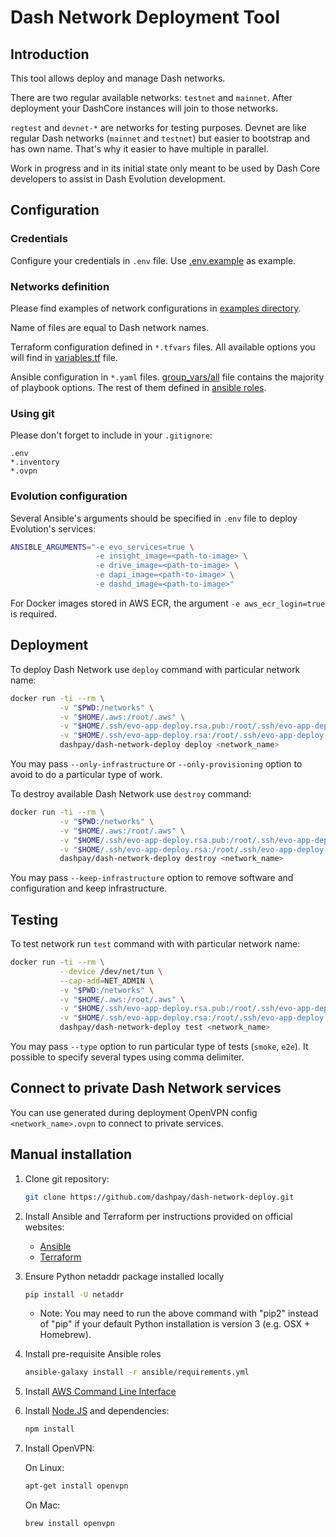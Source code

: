 # Dash Network Deployment Tool

## Introduction

This tool allows deploy and manage Dash networks.

There are two regular available networks: `testnet` and `mainnet`.
After deployment your DashCore instances will join to those networks.

`regtest` and `devnet-*` are networks for testing purposes.
Devnet are like regular Dash networks (`mainnet` and `testnet`)
but easier to bootstrap and has own name. That's why it easier to have multiple in parallel.  

Work in progress and in its initial state only meant to be used by Dash Core
developers to assist in Dash Evolution development.

## Configuration

### Credentials

Configure your credentials in `.env` file.
Use [.env.example](https://github.com/dashpay/dash-network-deploy/blob/master/examples/.env.example) as example.

### Networks definition

Please find examples of network configurations
in [examples directory](https://github.com/dashpay/dash-network-deploy/tree/master/examples/).

Name of files are equal to Dash network names.

Terraform configuration defined in `*.tfvars` files.
All available options you will find
in [variables.tf](https://github.com/dashpay/dash-network-deploy/blob/master/terraform/aws/variables.tf) file.

Ansible configuration in `*.yaml` files.
[group_vars/all](https://github.com/dashpay/dash-network-deploy/blob/master/ansible/group_vars/all)
file contains the majority of playbook options.
The rest of them defined in [ansible roles](https://github.com/dashpay/dash-network-deploy/tree/master/ansible/roles).

### Using git

Please don't forget to include in your `.gitignore`:
```
.env
*.inventory
*.ovpn
```

### Evolution configuration

Several Ansible's arguments should be specified in `.env` file to deploy Evolution's services:

```bash
ANSIBLE_ARGUMENTS="-e evo_services=true \
                   -e insight_image=<path-to-image> \
                   -e drive_image=<path-to-image> \
                   -e dapi_image=<path-to-image> \
                   -e dashd_image=<path-to-image>"
```

For Docker images stored in AWS ECR, the argument `-e aws_ecr_login=true` is required.

## Deployment

To deploy Dash Network use `deploy` command with particular network name:

```bash
docker run -ti --rm \
           -v "$PWD:/networks" \
           -v "$HOME/.aws:/root/.aws" \
           -v "$HOME/.ssh/evo-app-deploy.rsa.pub:/root/.ssh/evo-app-deploy.rsa.pub" \
           -v "$HOME/.ssh/evo-app-deploy.rsa:/root/.ssh/evo-app-deploy.rsa" \
           dashpay/dash-network-deploy deploy <network_name>

```

You may pass `--only-infrastructure` or `--only-provisioning` option to avoid to do a particular type of work.

To destroy available Dash Network use `destroy` command:

```bash
docker run -ti --rm \
           -v "$PWD:/networks" \
           -v "$HOME/.aws:/root/.aws" \
           -v "$HOME/.ssh/evo-app-deploy.rsa.pub:/root/.ssh/evo-app-deploy.rsa.pub" \
           -v "$HOME/.ssh/evo-app-deploy.rsa:/root/.ssh/evo-app-deploy.rsa" \
           dashpay/dash-network-deploy destroy <network_name>
```

You may pass `--keep-infrastructure` option to remove software and configuration and keep infrastructure.

## Testing

To test network run `test` command with with particular network name:

```bash
docker run -ti --rm \
           --device /dev/net/tun \
           --cap-add=NET_ADMIN \
           -v "$PWD:/networks" \
           -v "$HOME/.aws:/root/.aws" \
           -v "$HOME/.ssh/evo-app-deploy.rsa.pub:/root/.ssh/evo-app-deploy.rsa.pub" \
           -v "$HOME/.ssh/evo-app-deploy.rsa:/root/.ssh/evo-app-deploy.rsa" \
           dashpay/dash-network-deploy test <network_name>
```

You may pass `--type` option to run particular type of tests (`smoke`, `e2e`).
It possible to specify several types using comma delimiter.

## Connect to private Dash Network services

You can use generated during deployment OpenVPN config `<network_name>.ovpn` to connect to private services.

## Manual installation

1. Clone git repository:

    ```bash
    git clone https://github.com/dashpay/dash-network-deploy.git
    ```

2. Install Ansible and Terraform per instructions provided on official websites:

    * [Ansible](https://docs.ansible.com/ansible/latest/installation_guide/intro_installation.html)
    * [Terraform](https://www.terraform.io/intro/getting-started/install.html)
    
3. Ensure Python netaddr package installed locally

    ```bash
    pip install -U netaddr
    ```
    
    * Note: You may need to run the above command with "pip2" instead of "pip" if
      your default Python installation is version 3 (e.g. OSX + Homebrew).

4. Install pre-requisite Ansible roles

    ```bash
    ansible-galaxy install -r ansible/requirements.yml
    ```
      
5. Install [AWS Command Line Interface](https://docs.aws.amazon.com/cli/latest/userguide/installing.html)


6. Install [Node.JS](https://nodejs.org/en/download/) and dependencies:

    ```bash
    npm install
    ```
    
7. Install OpenVPN:

    On Linux:
    ```bash
    apt-get install openvpn
    ```
    
    On Mac:
    ```bash
    brew install openvpn
    ```
